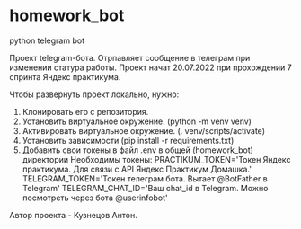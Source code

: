 # homework_bot
python telegram bot

Проект telegram-бота.
Отрпавляет сообщение в телеграм при изменении статура работы.
Проект начат 20.07.2022 при прохождении 7 спринта Яндекс практикума.

Чтобы развернуть проект локально, нужно:
1. Клонировать его с репозитория.
2. Установить виртуальное окружение. (python -m venv venv)
3. Активировать виртуальное окружение. (. venv/scripts/activate)
4. Установить зависимости (pip install -r requirements.txt)
5. Добавить свои токены в файл .env в общей (homework_bot) директории
Необходимы токены:
PRACTIKUM_TOKEN='Токен Яндекс практикума. Для связи с API Яндекс Практикум Домашка.'
TELEGRAM_TOKEN='Токен телеграм бота. Вытает @BotFather в Telegram'
TELEGRAM_CHAT_ID='Ваш chat_id в Telegram. Можно посмотреть через бота @userinfobot'

Автор проекта - Кузнецов Антон.
